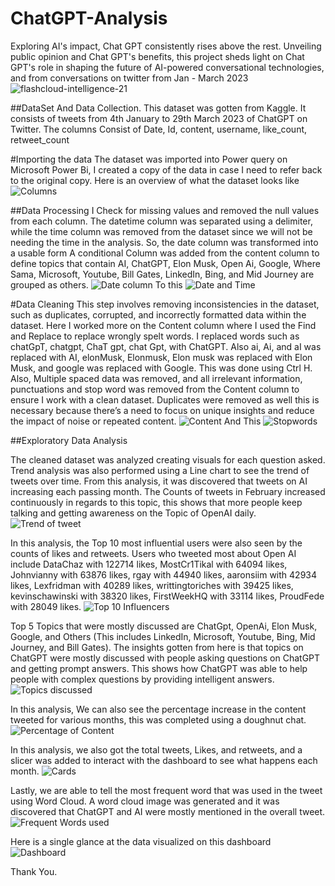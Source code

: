 # ChatGPT-Analysis
Exploring AI's impact, Chat GPT consistently rises above the rest. Unveiling public opinion and Chat GPT's benefits, this project sheds light on Chat GPT's role in shaping the future of AI-powered conversational technologies, and from conversations on twitter from Jan - March 2023
![flashcloud-intelligence-21](https://github.com/Rachyable/ChatGPT-Analysis/assets/29276051/aa7cd36a-9e8f-45d2-8be2-fd2b4951fa84)

##DataSet And Data Collection.
This dataset was gotten from Kaggle. It consists of tweets from 4th January to 29th March 2023 of ChatGPT on Twitter. The columns Consist of Date, Id, content, username, like_count, retweet_count

#Importing the data
The dataset was imported into Power query on Microsoft Power Bi, I created a copy of the data in case I need to refer back to the original copy.  Here is an overview of what the dataset looks like
 ![Columns](https://github.com/Rachyable/ChatGPT-Analysis/assets/29276051/32bee128-59d2-41c2-838a-54a0a856d80f)


##Data Processing
I Check for missing values and removed the null values from each column. 
The datetime column was separated using a delimiter, while the time column was removed from the dataset since we will not be needing the time in the analysis. So, the date column was transformed into a usable form
A conditional Column was added from the content column to define topics that contain AI, ChatGPT, Elon Musk, Open Ai, Google, Where Sama, Microsoft, Youtube, Bill Gates, LinkedIn, Bing, and Mid Journey are grouped as others. 
        ![Date column](https://github.com/Rachyable/ChatGPT-Analysis/assets/29276051/7c2c3bfa-d212-403c-b4ad-966cf5141086)
 To this ![Date and Time](https://github.com/Rachyable/ChatGPT-Analysis/assets/29276051/5202e05b-9c6a-499e-986c-316df85851f1)
  
#Data Cleaning
This step involves removing inconsistencies in the dataset, such as duplicates, corrupted, and incorrectly formatted data within the dataset. Here I worked more on the Content column where I used the Find and Replace to replace wrongly spelt words. I replaced words such as chatGpT, chatgpt, ChaT gpt, chat Gpt, with ChatGPT. Also ai, Ai, and aI was replaced with AI, elonMusk, Elonmusk, Elon musk was replaced with Elon Musk, and google was replaced with Google. This was done using Ctrl H.
Also, Multiple spaced data was removed, and all irrelevant information, punctuations and stop word was removed from the Content column to ensure I work with a clean dataset. Duplicates were removed as well this is necessary because there’s a need to focus on unique insights and reduce the impact of noise or repeated content.
      ![Content](https://github.com/Rachyable/ChatGPT-Analysis/assets/29276051/371c8b44-0701-4fd2-a6f0-b0856fd883cd)
And This  ![Stopwords](https://github.com/Rachyable/ChatGPT-Analysis/assets/29276051/1fe8619f-a6e2-4493-9ce3-2eaa443020e6)

##Exploratory Data Analysis

The cleaned dataset was analyzed creating visuals for each question asked.
Trend analysis was also performed using a Line chart to see the trend of tweets over time. From this analysis, it was discovered that tweets on AI increasing each passing month. The Counts of tweets in February increased continuously in regards to this topic, this shows that more people keep talking and getting awareness on the Topic of OpenAI daily.
![Trend of tweet](https://github.com/Rachyable/ChatGPT-Analysis/assets/29276051/60db48f3-a3bb-4be3-9077-4daa12042a99)
 

In this analysis, the Top 10 most influential users were also seen by the counts of likes and retweets. Users who tweeted most about Open AI include DataChaz with 122714 likes, MostCr1Tikal with 64094 likes, Johnvianny with 63876 likes, rgay with 44940 likes, aaronsiim with 42934 likes, Lexfridman with 40289 likes, writtingtoriches with 39425 likes, kevinschawinski with 38320 likes, FirstWeekHQ with 33114 likes, ProudFede with 28049 likes.
![Top 10 Influencers](https://github.com/Rachyable/ChatGPT-Analysis/assets/29276051/4b20e321-3058-4a2e-a935-b6a26652f5be)

                                                  
Top 5 Topics that were mostly discussed are ChatGpt, OpenAi, Elon Musk, Google, and Others (This includes LinkedIn, Microsoft, Youtube, Bing, Mid Journey, and Bill Gates). The insights gotten from here is that topics on ChatGPT were mostly discussed with people asking questions on ChatGPT and getting prompt answers. This shows how ChatGPT was able to help people with complex questions by providing intelligent answers.
![Topics discussed](https://github.com/Rachyable/ChatGPT-Analysis/assets/29276051/218e116e-4d56-4050-a244-a20d2308e7af)

In this analysis, We can also see the percentage increase in the content tweeted for various months, this was completed using a doughnut chat.
![Percentage of Content](https://github.com/Rachyable/ChatGPT-Analysis/assets/29276051/e349a623-d5a1-4cdd-a78a-e3938d13f326)

In this analysis, we also got the total tweets, Likes, and retweets, and a slicer was added to interact with the dashboard to see what happens each month.
![Cards](https://github.com/Rachyable/ChatGPT-Analysis/assets/29276051/ad179506-85d4-4967-b648-61fd2e036633)
 

Lastly, we are able to tell the most frequent word that was used in the tweet using Word Cloud. A word cloud image was generated and it was discovered that ChatGPT and AI were mostly mentioned in the overall tweet.  
![Frequent Words used](https://github.com/Rachyable/ChatGPT-Analysis/assets/29276051/e4b057b8-125b-4aad-b67f-54a0dedf7e8b)

 
Here is a single glance at the data visualized on this dashboard
![Dashboard](https://github.com/Rachyable/ChatGPT-Analysis/assets/29276051/eaa388e3-7dd3-4c1d-8c70-11717d22a1f4)

Thank You.


 

